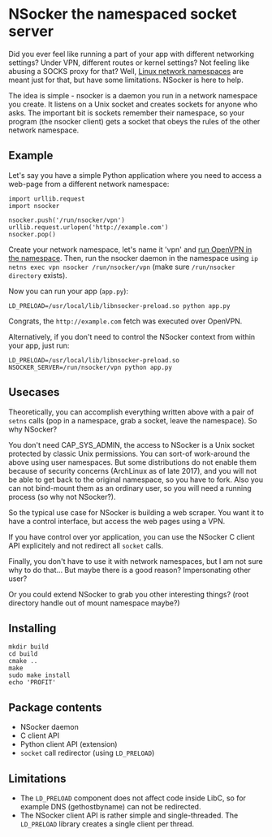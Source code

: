 # NSocker the namespaced socket server

Did you ever feel like running a part of your app with different networking
settings? Under VPN, different routes or kernel settings? Not feeling like
abusing a SOCKS proxy for that? Well, [Linux network
namespaces](http://man7.org/linux/man-pages/man8/ip-netns.8.html) are meant just
for that, but have some limitations. NSocker is here to help.

The idea is simple - nsocker is a daemon you run in a network namespace you
create. It listens on a Unix socket and creates sockets for anyone who asks. The
important bit is sockets remember their namespace, so your program (the nsocker
client) gets a socket that obeys the rules of the other network namespace.

## Example

Let's say you have a simple Python application where you need to access a
web-page from a different network namespace:
```
import urllib.request
import nsocker

nsocker.push('/run/nsocker/vpn')
urllib.request.urlopen('http://example.com')
nsocker.pop()
```

Create your network namespace, let's name it 'vpn' and [run OpenVPN in the
namespace](http://www.naju.se/articles/openvpn-netns.html). Then, run the
nsocker daemon in the namespace using `ip netns exec vpn nsocker
/run/nsocker/vpn` (make sure `/run/nsocker directory` exists). 

Now you can run your app (`app.py`):
```
LD_PRELOAD=/usr/local/lib/libnsocker-preload.so python app.py
```
Congrats, the `http://example.com` fetch was executed over OpenVPN.

Alternatively, if you don't need to control the NSocker context from within your
app, just run:

```
LD_PRELOAD=/usr/local/lib/libnsocker-preload.so NSOCKER_SERVER=/run/nsocker/vpn python app.py
```

## Usecases

Theoretically, you can accomplish everything written above with a pair of
`setns` calls (pop in a namespace, grab a socket, leave the namespace). So why
NSocker?

You don't need CAP_SYS_ADMIN, the access to NSocker is a Unix socket protected
by classic Unix permissions. You can sort-of work-around the above using user
namespaces. But some distributions do not enable them because of security
concerns (ArchLinux as of late 2017), and you will not be able to get back to
the original namespace, so you have to fork. Also you can not bind-mount them as
an ordinary user, so you will need a running process (so why not NSocker?).

So the typical use case for NSocker is building a web scraper. You want it to
have a control interface, but access the web pages using a VPN.

If you have control over yor application, you can use the NSocker C client API
explicitely and not redirect all `socket` calls.

Finally, you don't have to use it with network namespaces, but I am not sure
why to do that... But maybe there is a good reason? Impersonating other user?

Or you could extend NSocker to grab you other interesting things? (root
directory handle out of mount namespace maybe?)

## Installing

```
mkdir build
cd build
cmake ..
make
sudo make install
echo 'PROFIT'
```

## Package contents

- NSocker daemon
- C client API
- Python client API (extension)
- `socket` call redirector (using `LD_PRELOAD`)

## Limitations
 - The `LD_PRELOAD` component does not affect code inside LibC, so for example DNS
   (gethostbyname) can not be redirected.
 - The NSocker client API is rather simple and single-threaded. The `LD_PRELOAD`
   library creates a single client per thread.
